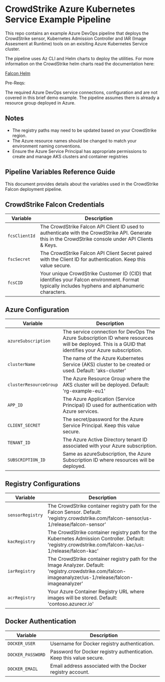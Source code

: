 # CrowdStrike Azure Kubernetes Service Example Pipeline

This repo contains an example Azure DevOps pipeline that deploys the CrowdStrike sensor, Kubernetes Admission Controller and IAR (Image Assesment at Runtime) tools on an exisiting Azure Kubernetes Service cluster.

The pipeline uses Az CLI and Helm charts to deploy the utilities. For more information on the CrowdStrike helm charts read the documentation here:

[Falcon Helm](https://github.com/CrowdStrike/falcon-helm/tree/main)

Pre-Reqs:

The required Azure DevOps service connections, configuration and are not covered in this brief demo example. The pipeline assumes there is already a resource group deployed in Azure.

## Notes

- The registry paths may need to be updated based on your CrowdStrike region.
- The Azure resource names should be changed to match your environment naming conventions.
- Ensure the Azure Service Principal has appropriate permissions to create and manage AKS clusters and container registries

## Pipeline Variables Reference Guide

This document provides details about the variables used in the CrowdStrike Falcon deployment pipeline.

## CrowdStrike Falcon Credentials

| Variable | Description |
|----------|-------------|
| `fcsClientId` | The CrowdStrike Falcon API Client ID used to authenticate with the CrowdStrike API. Generate this in the CrowdStrike console under API Clients & Keys. |
| `fscSecret` | The CrowdStrike Falcon API Client Secret paired with the Client ID for authentication. Keep this value secure. |
| `fcsCID` | Your unique CrowdStrike Customer ID (CID) that identifies your Falcon environment. Format typically includes hyphens and alphanumeric characters. |

## Azure Configuration

| Variable | Description |
|----------|-------------|
| `azureSubscription` | The service connection for DevOps The Azure Subscription ID where resources will be deployed. This is a GUID that identifies your Azure subscription. |
| `clusterName` | The name of the Azure Kubernetes Service (AKS) cluster to be created or used. Default: 'aks-cluster' |
| `clusterResourceGroup` | The Azure Resource Group where the AKS cluster will be deployed. Default: 'rg-example-eu1' |
| `APP_ID` | The Azure Application (Service Principal) ID used for authentication with Azure services. |
| `CLIENT_SECRET` | The secret/password for the Azure Service Principal. Keep this value secure. |
| `TENANT_ID` | The Azure Active Directory tenant ID associated with your Azure subscription. |
| `SUBSCRIPTION_ID` | Same as azureSubscription, the Azure Subscription ID where resources will be deployed. |

## Registry Configurations

| Variable | Description |
|----------|-------------|
| `sensorRegistry` | The CrowdStrike container registry path for the Falcon Sensor. Default: 'registry.crowdstrike.com/falcon-sensor/us-1/release/falcon-sensor' |
| `kacRegistry` | The CrowdStrike container registry path for the Kubernetes Admission Controller. Default: 'registry.crowdstrike.com/falcon-kac/us-1/release/falcon-kac' |
| `iarRegistry` | The CrowdStrike container registry path for the Image Analyzer. Default: 'registry.crowdstrike.com/falcon-imageanalyzer/us-1/release/falcon-imageanalyzer' |
| `acrRegistry` | Your Azure Container Registry URL where images will be stored. Default: 'contoso.azurecr.io' |

## Docker Authentication

| Variable | Description |
|----------|-------------|
| `DOCKER_USER` | Username for Docker registry authentication. |
| `DOCKER_PASSWORD` | Password for Docker registry authentication. Keep this value secure. |
| `DOCKER_EMAIL` | Email address associated with the Docker registry account. |
